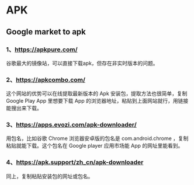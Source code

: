 # APK

## Google market to apk

### 1、https://apkpure.com/

谷歌最大的镜像站，可以直接下载apk，但存在非实时版本的问题。

### 2、https://apkcombo.com/

这个网站的优势可以在线提取最新版本的 Apk 安装包，提取方法也很简单，复制 Google Play App 里想要下载 App 的浏览器地址，粘贴到上面网站就行，用链接能搜出来下载。

### 3、https://apps.evozi.com/apk-downloader/

用包名，比如谷歌 Chrome 浏览器安卓版的包名是 com.android.chrome ，复制粘贴就能下载。这个包名在 Google player 应用市场能 App 的网址里能看到。

### 4、https://apk.support/zh_cn/apk-downloader

同上，复制粘贴安装包的网址或包名。